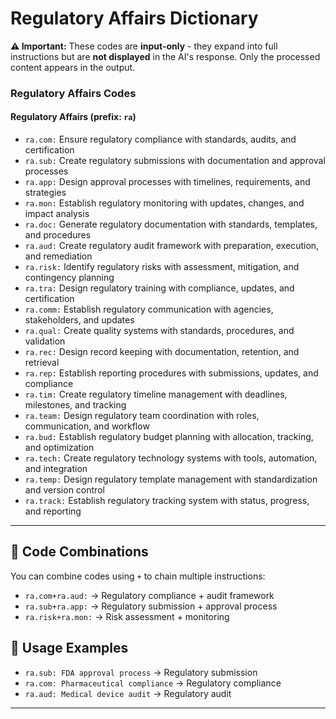 # Regulatory Affairs Dictionary

**⚠️ Important:** These codes are **input-only** - they expand into full instructions but are **not displayed** in the AI's response. Only the processed content appears in the output.

### Regulatory Affairs Codes

#### Regulatory Affairs (prefix: `ra`)

* `ra.com:` Ensure regulatory compliance with standards, audits, and certification
* `ra.sub:` Create regulatory submissions with documentation and approval processes
* `ra.app:` Design approval processes with timelines, requirements, and strategies
* `ra.mon:` Establish regulatory monitoring with updates, changes, and impact analysis
* `ra.doc:` Generate regulatory documentation with standards, templates, and procedures
* `ra.aud:` Create regulatory audit framework with preparation, execution, and remediation
* `ra.risk:` Identify regulatory risks with assessment, mitigation, and contingency planning
* `ra.tra:` Design regulatory training with compliance, updates, and certification
* `ra.comm:` Establish regulatory communication with agencies, stakeholders, and updates
* `ra.qual:` Create quality systems with standards, procedures, and validation
* `ra.rec:` Design record keeping with documentation, retention, and retrieval
* `ra.rep:` Establish reporting procedures with submissions, updates, and compliance
* `ra.tim:` Create regulatory timeline management with deadlines, milestones, and tracking
* `ra.team:` Design regulatory team coordination with roles, communication, and workflow
* `ra.bud:` Establish regulatory budget planning with allocation, tracking, and optimization
* `ra.tech:` Create regulatory technology systems with tools, automation, and integration
* `ra.temp:` Design regulatory template management with standardization and version control
* `ra.track:` Establish regulatory tracking system with status, progress, and reporting

---

## 🔗 **Code Combinations**

You can combine codes using `+` to chain multiple instructions:

* `ra.com+ra.aud:` → Regulatory compliance + audit framework
* `ra.sub+ra.app:` → Regulatory submission + approval process
* `ra.risk+ra.mon:` → Risk assessment + monitoring

## 📝 **Usage Examples**

* `ra.sub: FDA approval process` → Regulatory submission
* `ra.com: Pharmaceutical compliance` → Regulatory compliance
* `ra.aud: Medical device audit` → Regulatory audit

---
